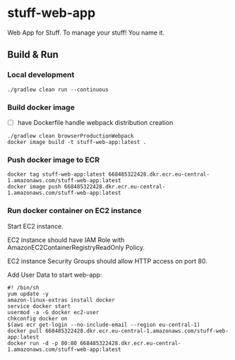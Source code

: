 # stuff-web-app
Web App for Stuff. To manage your stuff! You name it.

## Build & Run

### Local development
```shell
./gradlew clean run --continuous
```

### Build docker image
- [ ] have Dockerfile handle webpack distribution creation
```shell
./gradlew clean browserProductionWebpack
docker image build -t stuff-web-app:latest .
```

### Push docker image to ECR
```shell
docker tag stuff-web-app:latest 668485322428.dkr.ecr.eu-central-1.amazonaws.com/stuff-web-app:latest
docker image push 668485322428.dkr.ecr.eu-central-1.amazonaws.com/stuff-web-app:latest
```

### Run docker container on EC2 instance
Start EC2 instance.

EC2 instance should have IAM Role with AmazonEC2ContainerRegistryReadOnly Policy.

EC2 instance Security Groups should allow HTTP access on port 80.

Add User Data to start web-app:
```
#! /bin/sh
yum update -y
amazon-linux-extras install docker
service docker start
usermod -a -G docker ec2-user
chkconfig docker on
$(aws ecr get-login --no-include-email --region eu-central-1)
docker pull 668485322428.dkr.ecr.eu-central-1.amazonaws.com/stuff-web-app:latest
docker run -d -p 80:80 668485322428.dkr.ecr.eu-central-1.amazonaws.com/stuff-web-app:latest
```
